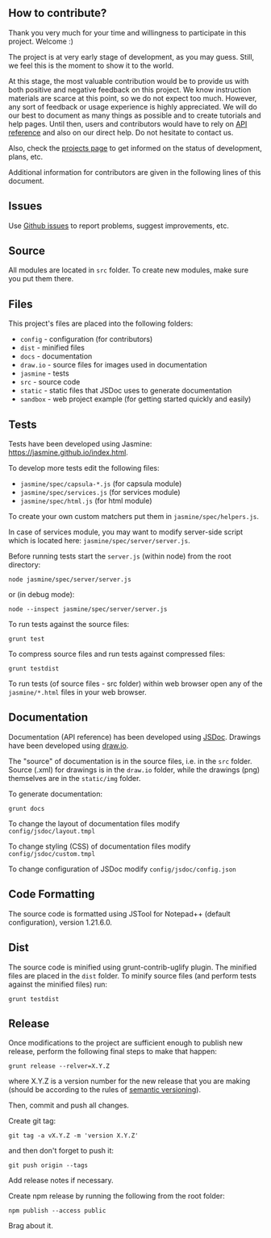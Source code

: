 ## How to contribute?

Thank you very much for your time and willingness to participate in this project. Welcome :)

The project is at very early stage of development, as you may guess. Still, we feel this is the moment to show it to the world.

At this stage, the most valuable contribution would be to provide us with both positive and negative feedback on this project. We know instruction materials are scarce at this point, so we do not expect too much. However, any sort of feedback or usage experience is highly appreciated. We will do our best to document as many things as possible and to create tutorials and help pages. Until then, users and contributors would have to rely on [API reference](https://solsoftware.github.io/capsula/) and also on our direct help. Do not hesitate to contact us.

Also, check the [projects page](https://github.com/solsoftware/capsula/projects) to get informed on the status of development, plans, etc.

Additional information for contributors are given in the following lines of this document.

## Issues

Use [Github issues](https://github.com/solsoftware/capsula/issues) to report problems, suggest improvements, etc.

## Source

All modules are located in `src` folder. To create new modules, make sure you put them there.

## Files

This project's files are placed into the following folders:

- `config` - configuration (for contributors)
- `dist` - minified files
- `docs` - documentation
- `draw.io` - source files for images used in documentation
- `jasmine` - tests
- `src` - source code
- `static` - static files that JSDoc uses to generate documentation
- `sandbox` - web project example (for getting started quickly and easily)

## Tests

Tests have been developed using Jasmine: https://jasmine.github.io/index.html.

To develop more tests edit the following files:

- `jasmine/spec/capsula-*.js` (for capsula module)
- `jasmine/spec/services.js` (for services module)
- `jasmine/spec/html.js` (for html module)

To create your own custom matchers put them in `jasmine/spec/helpers.js`.

In case of services module, you may want to modify server-side script which is located here: `jasmine/spec/server/server.js`.

Before running tests start the `server.js` (within node) from the root directory:

```
node jasmine/spec/server/server.js 
```

or (in debug mode):

```
node --inspect jasmine/spec/server/server.js 
```

To run tests against the source files:

```
grunt test
```

To compress source files and run tests against compressed files:

```
grunt testdist
```

To run tests (of source files - src folder) within web browser open any of the `jasmine/*.html` files in your web browser.

## Documentation

Documentation (API reference) has been developed using [JSDoc](http://usejsdoc.org/). Drawings have been developed using [draw.io](https://www.draw.io/).

The "source" of documentation is in the source files, i.e. in the `src` folder. Source (.xml) for drawings is in the `draw.io` folder, while the drawings (png) themselves are in the `static/img` folder.

To generate documentation:

```
grunt docs
```

To change the layout of documentation files modify `config/jsdoc/layout.tmpl`

To change styling (CSS) of documentation files modify `config/jsdoc/custom.tmpl`

To change configuration of JSDoc modify `config/jsdoc/config.json`

## Code Formatting

The source code is formatted using JSTool for Notepad++ (default configuration), version 1.21.6.0.

## Dist

The source code is minified using grunt-contrib-uglify plugin. The minified files are placed in the `dist` folder. To minify source files (and perform tests against the minified files) run:

```
grunt testdist
```

## Release

Once modifications to the project are sufficient enough to publish new release, perform the following final steps to make that happen:

```
grunt release --relver=X.Y.Z
```

where X.Y.Z is a version number for the new release that you are making (should be according to the rules of [semantic versioning](https://semver.org/)).

Then, commit and push all changes.

Create git tag: 

```
git tag -a vX.Y.Z -m 'version X.Y.Z'
```

and then don't forget to push it: 

```
git push origin --tags
```

Add release notes if necessary.

Create npm release by running the following from the root folder: 

```
npm publish --access public
```

Brag about it.